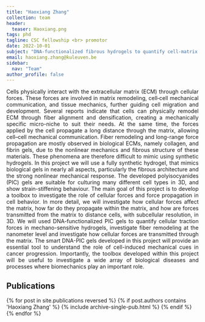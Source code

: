 ```yaml
---
title: "Haoxiang Zhang"
collection: team
header:
  teaser: Haoxiang.png
tags: phd
tagline: CSC fellowship <br> promotor
date: 2022-10-01
subject: "DNA-functionalized fibrous hydrogels to quantify cell-matrix interactions"
email: haoxiang.zhang@kuleuven.be
sidebar:
  nav: "Team"
author_profile: false
---
```


<p align= "justify">
Cells physically interact with the extracellular matrix (ECM) through cellular forces. These forces are involved in matrix remodeling, cell‑cell mechanical communication, and tissue mechanics, further guiding cell migration and development. Several reports indicate that cells can physically remodel ECM through fiber alignment and densification, creating a mechanically specific micro-niche to suit their needs. At the same time, the forces applied by the cell propagate a long distance through the matrix, allowing cell–cell mechanical communication.
Fiber remodeling and long-range force propagation are mostly observed in biological ECMs, namely collagen, and fibrin gels, due to the nonlinear mechanics and fibrous structure of these materials. These phenomena are therefore difficult to mimic using synthetic hydrogels. In this project we will use a fully synthetic hydrogel, that mimics biological gels in nearly all aspects, particularly the fibrous architecture and the strong nonlinear mechanical response. The developed polyisocyanides (PIC) gels are suitable for culturing many different cell types in 3D, and show strain-stiffening behaviour.
The main goal of this project is to develop a toolbox to investigate the role of cellular forces and force propagation in cell behavior. In more detail, we will investigate how cellular forces affect the matrix, how far do they propagate within the matrix, and how are forces transmitted from the matrix to distance cells, with subcellular resolution, in 3D. We will used DNA-functionalized PIC gels to quantify cellular traction forces in mechano-sensitive hydrogels, investigate fiber remodeling at the nanometer level and investigate how cellular forces are transmitted through the matrix.
The smart DNA-PIC gels developed in this project will provide an essential tool to understand the role of cell-induced mechanical cues in cancer progression. Importantly, the toolbox developed within this project will be useful to investigate a wide array of biological diseases and processes where biomechanics play an important role.

<h2> Publications </h2>
{% for post in site.publications reversed %}
  {% if post.authors contains 'Haoxiang Zhang' %}
    {% include archive-single-pub.html %}
  {% endif %}
{% endfor %}
